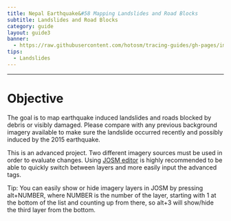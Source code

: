 ```yaml
---
title: Nepal Earthquake&#58 Mapping Landslides and Road Blocks 
subtitle: Landslides and Road Blocks
category: guide
layout: guide3
banner: 
  - https://raw.githubusercontent.com/hotosm/tracing-guides/gh-pages/images/Landslide_After.JPG
tips:
  - Landslides
---
```


<div id="test" class="col-lg-5 col-sm-6">
<hr class="section-heading-spacer">
<div class="clearfix"></div>

<h1 class="section-heading">Objective</h1>

The goal is to map earthquake induced landslides and roads blocked by debris or visibly damaged. Please compare with any previous background imagery available to make sure the landslide occurred recently and possibly induced by the 2015 earthquake.

<p>
<p>

This is an advanced project. Two different imagery sources must be used in order to evaluate changes. Using <a href="https://josm.openstreetmap.de/">JOSM editor</a> is highly recommended to be able to quickly switch between layers and more easily input the advanced tags.

<p>
<p>
Tip: You can easily show or hide imagery layers in JOSM by pressing alt+NUMBER, where NUMBER is the number of the layer, starting with 1 at the bottom of the list and counting up from there, so alt+3 will show/hide the third layer from the bottom.

</div>
